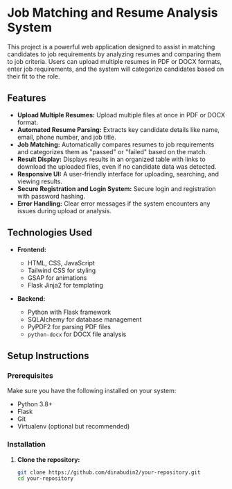 # Job Matching and Resume Analysis System

This project is a powerful web application designed to assist in matching candidates to job requirements by analyzing resumes and comparing them to job criteria. Users can upload multiple resumes in PDF or DOCX formats, enter job requirements, and the system will categorize candidates based on their fit to the role. 

## Features

- **Upload Multiple Resumes:** Upload multiple files at once in PDF or DOCX format.
- **Automated Resume Parsing:** Extracts key candidate details like name, email, phone number, and job title.
- **Job Matching:** Automatically compares resumes to job requirements and categorizes them as "passed" or "failed" based on the match.
- **Result Display:** Displays results in an organized table with links to download the uploaded files, even if no candidate data was detected.
- **Responsive UI:** A user-friendly interface for uploading, searching, and viewing results.
- **Secure Registration and Login System:** Secure login and registration with password hashing.
- **Error Handling:** Clear error messages if the system encounters any issues during upload or analysis.

## Technologies Used

- **Frontend:**
  - HTML, CSS, JavaScript
  - Tailwind CSS for styling
  - GSAP for animations
  - Flask Jinja2 for templating

- **Backend:**
  - Python with Flask framework
  - SQLAlchemy for database management
  - PyPDF2 for parsing PDF files
  - `python-docx` for DOCX file analysis

## Setup Instructions

### Prerequisites

Make sure you have the following installed on your system:
- Python 3.8+
- Flask
- Git
- Virtualenv (optional but recommended)

### Installation

1. **Clone the repository:**
   ```bash
   git clone https://github.com/dinabudin2/your-repository.git
   cd your-repository
